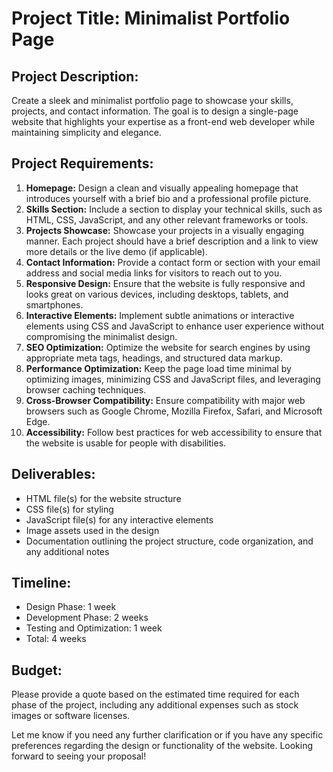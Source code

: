 # Project Title: Minimalist Portfolio Page

## Project Description:
Create a sleek and minimalist portfolio page to showcase your skills, projects, and contact information. The goal is to design a single-page website that highlights your expertise as a front-end web developer while maintaining simplicity and elegance.

## Project Requirements:
1. **Homepage:** Design a clean and visually appealing homepage that introduces yourself with a brief bio and a professional profile picture.
2. **Skills Section:** Include a section to display your technical skills, such as HTML, CSS, JavaScript, and any other relevant frameworks or tools.
3. **Projects Showcase:** Showcase your projects in a visually engaging manner. Each project should have a brief description and a link to view more details or the live demo (if applicable).
4. **Contact Information:** Provide a contact form or section with your email address and social media links for visitors to reach out to you.
5. **Responsive Design:** Ensure that the website is fully responsive and looks great on various devices, including desktops, tablets, and smartphones.
6. **Interactive Elements:** Implement subtle animations or interactive elements using CSS and JavaScript to enhance user experience without compromising the minimalist design.
7. **SEO Optimization:** Optimize the website for search engines by using appropriate meta tags, headings, and structured data markup.
8. **Performance Optimization:** Keep the page load time minimal by optimizing images, minimizing CSS and JavaScript files, and leveraging browser caching techniques.
9. **Cross-Browser Compatibility:** Ensure compatibility with major web browsers such as Google Chrome, Mozilla Firefox, Safari, and Microsoft Edge.
10. **Accessibility:** Follow best practices for web accessibility to ensure that the website is usable for people with disabilities.

## Deliverables:
- HTML file(s) for the website structure
- CSS file(s) for styling
- JavaScript file(s) for any interactive elements
- Image assets used in the design
- Documentation outlining the project structure, code organization, and any additional notes

## Timeline:
- Design Phase: 1 week
- Development Phase: 2 weeks
- Testing and Optimization: 1 week
- Total: 4 weeks

## Budget:
Please provide a quote based on the estimated time required for each phase of the project, including any additional expenses such as stock images or software licenses.

Let me know if you need any further clarification or if you have any specific preferences regarding the design or functionality of the website. Looking forward to seeing your proposal!